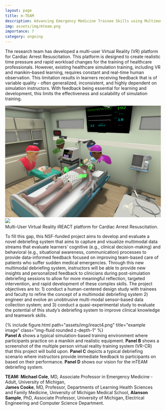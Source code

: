 ```yaml
---
layout: page
title: m-TEAM
description: Advancing Emergency Medicine Trainee Skills using Multimodal Debriefing System in Simulation-based Training
img: assets/img/mteam.png
importance: 7
category: ongoing
---
```

The research team has developed a multi-user Virtual Reality (VR) platform for Cardiac Arrest Resuscitation. This platform is designed to create realistic time pressure and rapid workload changes for the training of healthcare professionals. However, existing healthcare simulation training, including VR and manikin–based learning, requires constant and real-time human observation. This limitation results in learners receiving feedback that is of variable quality - often generalized, inconsistent, and highly dependent on simulation instructors. With feedback being essential for learning and development, this limits the effectiveness and scalability of simulation training. 

<div class="row justify-content-sm-center">
    <div class="col-sm mt-3 mt-md-0">
        <img src="assets/img/ireactdemo.png" class="img-fluid rounded z-depth-1">
    </div>
    <div class="col-sm mt-3 mt-md-0">
        <img src="assets/img/iReact2.jpg" class="img-fluid rounded z-depth-1">
    </div>
</div>
<div class="caption">
    Multi-User Virtual Reality iREACT platform for Cardiac Arrest Resuscitation.
</div>

To fill this gap, this NSF-funded project aims to develop and evaluate a novel debriefing system that aims to capture and visualize multimodal data streams that evaluate learners’ cognitive (e.g., clinical decision-making) and behavioral (e.g., situational awareness, communication) processes to provide data-informed feedback focused on improving team-based care of patients who suffer sudden medical emergencies. Through this new multimodal debriefing system, instructors will be able to provide new insights and personalized feedback to clinicians during post-simulation debriefing sessions to allow for more meaningful reflection, targeted intervention, and rapid development of these complex skills. The project objectives are to: 1) conduct a human-centered design study with trainees and faculty to refine the concept of a multimodal debriefing system 2) engineer and evolve an unobtrusive multi-modal sensor-based data collection system; and 3) conduct a quasi-experimental study to evaluate the potential of this study’s debriefing system to improve clinical knowledge and teamwork skills.
 
<div class="row">
    <div class="col-sm mt-3 mt-md-0">
        {% include figure.html path="assets/img/ireact4.png" title="example image" class="img-fluid rounded z-depth-1" %}
    </div>
</div>
<div class="caption">
    <b>Panel A</b> shows a typical simulation-based training environment where participants practice on a manikin and realistic equipment. <b>Panel B</b> shows a screenshot of the multiple person virtual reality training system (VR-CR) that this project will build upon. <b>Panel C</b> depicts a typical debriefing scenario where instructors provide immediate feedback to participants on based on their performance. <b>Panel D</b> shows our vision for the mTEAM debriefing system.
</div>

<b>TEAM:</b>
<b>Michael Cole</b>, MD, Associate Professor in Emergency Medicine - Adult, University of Michigan,  
<b>James Cooke</b>, MD, Professor, Departments of Learning Health Sciences and Family Medicine, University of Michigan Medical School, 
<b>Alanson Sample</b>, PhD, Associate Professor, University of Michigan, Electrical Engineering and Computer Science Department.
 


